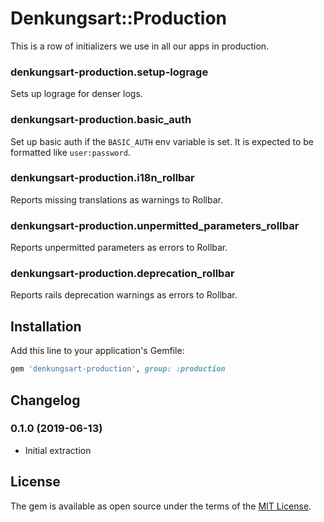 # Denkungsart::Production

This is a row of initializers we use in all our apps in production.

### denkungsart-production.setup-lograge
Sets up lograge for denser logs.

### denkungsart-production.basic_auth
Set up basic auth if the `BASIC_AUTH` env variable is set. It is expected to be formatted like `user:password`.

### denkungsart-production.i18n_rollbar
Reports missing translations as warnings to Rollbar.

### denkungsart-production.unpermitted_parameters_rollbar
Reports unpermitted parameters as errors to Rollbar.

### denkungsart-production.deprecation_rollbar
Reports rails deprecation warnings as errors to Rollbar.


## Installation

Add this line to your application's Gemfile:

```ruby
gem 'denkungsart-production', group: :production
```

## Changelog
### 0.1.0 (2019-06-13)
* Initial extraction

## License

The gem is available as open source under the terms of the [MIT License](https://opensource.org/licenses/MIT).
